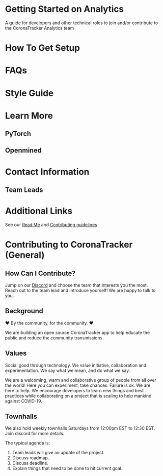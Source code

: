 # Getting Started on Analytics
A guide for developers and other technical roles to join and/or contribute to the CoronaTracker Analytics team 

# How To Get Setup

# FAQs

# Style Guide

# Learn More
## PyTorch
## Openmined

# Contact Information
## Team Leads

# Additional Links
See our [Read Me](https://github.com/COVID-19-electronic-health-system/Corona-tracker/blob/master/README.md) and [Contributing guidelines](https://github.com/COVID-19-electronic-health-system/Corona-tracker/blob/master/CONTRIBUTING.md)

# Contributing to CoronaTracker (General)
## How Can I Contribute?

Jump on our [Discord](https://discord.gg/pPERUuv) and choose the team that interests you the most. Reach out to the team lead and introduce yourself! We are happy to talk to you.


## Background

❤️ By the community, for the community. ❤️

We are building an open source CoronaTracker app to help educate the public and reduce the community transmissions.

## Values

Social good through technology. We value initiative, collaboration and experimentation. We say what we mean, and do what we say.

We are a welcoming, warm and collaborative group of people from all over the world! Here you can experiment, take chances. Failure is ok. We are here to help. We encourage developers to learn new things and best practices while collaborating on a project that is scaling to help mankind against COVID-19.

## Townhalls

We also hold weekly townhalls Saturdays from 12:00pm EST to 12:30 EST. Join discord for more details.

The typical agenda is:  

1) Team leads will give an update of the project.
2) Discuss roadmap.
3) Discuss deadline.
4) Explain things that need to be done to hit current goal.
